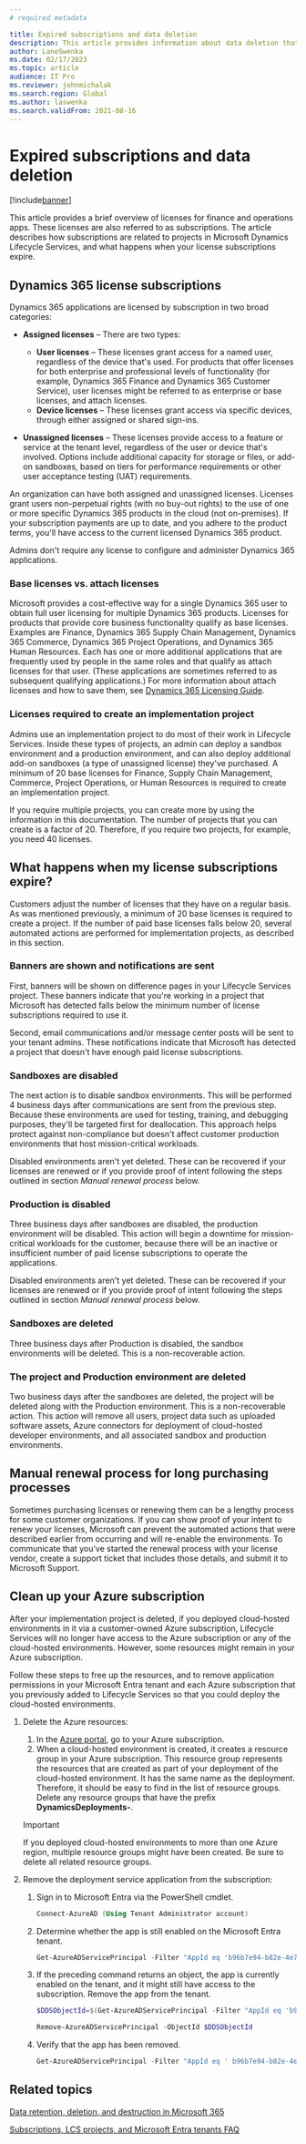 ```yaml
---
# required metadata

title: Expired subscriptions and data deletion
description: This article provides information about data deletion that occurs after a finance and operations apps subscription expires. It also explains how to clean up cloud-hosted environments deployed to an Azure subscription after a project is deleted.
author: LaneSwenka
ms.date: 02/17/2023
ms.topic: article
audience: IT Pro
ms.reviewer: johnmichalak
ms.search.region: Global
ms.author: laswenka
ms.search.validFrom: 2021-08-16
---
```


# Expired subscriptions and data deletion

[!include[banner](../includes/banner.md)]

This article provides a brief overview of licenses for finance and operations apps. These licenses are also referred to as subscriptions. The article describes how subscriptions are related to projects in Microsoft Dynamics Lifecycle Services, and what happens when your license subscriptions expire.

## Dynamics 365 license subscriptions

Dynamics 365 applications are licensed by subscription in two broad categories:

- **Assigned licenses** – There are two types:

    - **User licenses** – These licenses grant access for a named user, regardless of the device that's used. For products that offer licenses for both enterprise and professional levels of functionality (for example, Dynamics 365 Finance and Dynamics 365 Customer Service), user licenses might be referred to as enterprise or base licenses, and attach licenses.
    - **Device licenses** – These licenses grant access via specific devices, through either assigned or shared sign-ins.

- **Unassigned licenses** – These licenses provide access to a feature or service at the tenant level, regardless of the user or device that's involved. Options include additional capacity for storage or files, or add-on sandboxes, based on tiers for performance requirements or other user acceptance testing (UAT) requirements.

An organization can have both assigned and unassigned licenses. Licenses grant users non-perpetual rights (with no buy-out rights) to the use of one or more specific Dynamics 365 products in the cloud (not on-premises). If your subscription payments are up to date, and you adhere to the product terms, you'll have access to the current licensed Dynamics 365 product.

Admins don't require any license to configure and administer Dynamics 365 applications.

### Base licenses vs. attach licenses

Microsoft provides a cost-effective way for a single Dynamics 365 user to obtain full user licensing for multiple Dynamics 365 products. Licenses for products that provide core business functionality qualify as base licenses. Examples are Finance, Dynamics 365 Supply Chain Management, Dynamics 365 Commerce, Dynamics 365 Project Operations, and Dynamics 365 Human Resources. Each has one or more additional applications that are frequently used by people in the same roles and that qualify as attach licenses for that user. (These applications are sometimes referred to as subsequent qualifying applications.) For more information about attach licenses and how to save them, see [Dynamics 365 Licensing Guide](https://aka.ms/dynamicslicensingguide).

### Licenses required to create an implementation project

Admins use an implementation project to do most of their work in Lifecycle Services. Inside these types of projects, an admin can deploy a sandbox environment and a production environment, and can also deploy additional add-on sandboxes (a type of unassigned license) they've purchased. A minimum of 20 base licenses for Finance, Supply Chain Management, Commerce, Project Operations, or Human Resources is required to create an implementation project.

If you require multiple projects, you can create more by using the information in this documentation. The number of projects that you can create is a factor of 20. Therefore, if you require two projects, for example, you need 40 licenses.

## What happens when my license subscriptions expire?

Customers adjust the number of licenses that they have on a regular basis. As was mentioned previously, a minimum of 20 base licenses is required to create a project. If the number of paid base licenses falls below 20, several automated actions are performed for implementation projects, as described in this section.  

### Banners are shown and notifications are sent

First, banners will be shown on difference pages in your Lifecycle Services project. These banners indicate that you're working in a project that Microsoft has detected falls below the minimum number of license subscriptions required to use it.

Second, email communications and/or message center posts will be sent to your tenant admins. These notifications indicate that Microsoft has detected a project that doesn't have enough paid license subscriptions.

### Sandboxes are disabled

The next action is to disable sandbox environments.  This will be performed 4 business days after communications are sent from the previous step. Because these environments are used for testing, training, and debugging purposes, they'll be targeted first for deallocation. This approach helps protect against non-compliance but doesn't affect customer production environments that host mission-critical workloads.

Disabled environments aren't yet deleted.  These can be recovered if your licenses are renewed or if you provide proof of intent following the steps outlined in section *Manual renewal process* below.

### Production is disabled

Three business days after sandboxes are disabled, the production environment will be disabled. This action will begin a downtime for mission-critical workloads for the customer, because there will be an inactive or insufficient number of paid license subscriptions to operate the applications.

Disabled environments aren't yet deleted.  These can be recovered if your licenses are renewed or if you provide proof of intent following the steps outlined in section *Manual renewal process* below.

### Sandboxes are deleted

Three business days after Production is disabled, the sandbox environments will be deleted.  This is a non-recoverable action.  

### The project and Production environment are deleted

Two business days after the sandboxes are deleted, the project will be deleted along with the Production environment. This is a non-recoverable action.  This action will remove all users, project data such as uploaded software assets, Azure connectors for deployment of cloud-hosted developer environments, and all associated sandbox and production environments.

## Manual renewal process for long purchasing processes

Sometimes purchasing licenses or renewing them can be a lengthy process for some customer organizations.  If you can show proof of your intent to renew your licenses, Microsoft can prevent the automated actions that were described earlier from occurring and will re-enable the environments. To communicate that you've started the renewal process with your license vendor, create a support ticket that includes those details, and submit it to Microsoft Support.

## Clean up your Azure subscription

After your implementation project is deleted, if you deployed cloud-hosted environments in it via a customer-owned Azure subscription, Lifecycle Services will no longer have access to the Azure subscription or any of the cloud-hosted environments. However, some resources might remain in your Azure subscription.

Follow these steps to free up the resources, and to remove application permissions in your Microsoft Entra tenant and each Azure subscription that you previously added to Lifecycle Services so that you could deploy the cloud-hosted environments.

1. Delete the Azure resources:

    1. In the [Azure portal](https://portal.azure.com), go to your Azure subscription.
    1. When a cloud-hosted environment is created, it creates a resource group in your Azure subscription. This resource group represents the resources that are created as part of your deployment of the cloud-hosted environment. It has the same name as the deployment. Therefore, it should be easy to find in the list of resource groups. Delete any resource groups that have the prefix **DynamicsDeployments-**.

    > [!IMPORTANT]
    > If you deployed cloud-hosted environments to more than one Azure region, multiple resource groups might have been created. Be sure to delete all related resource groups.

1. Remove the deployment service application from the subscription:

    1. Sign in to Microsoft Entra via the PowerShell cmdlet.

        ```powershell
        Connect-AzureAD (Using Tenant Administrator account)
        ```

    1. Determine whether the app is still enabled on the Microsoft Entra tenant.

        ```powershell
        Get-AzureADServicePrincipal -Filter "AppId eq 'b96b7e94-b82e-4e71-99a0-cf7fb188acea'"
        ```

    1. If the preceding command returns an object, the app is currently enabled on the tenant, and it might still have access to the subscription. Remove the app from the tenant.

        ```powershell
        $DDSObjectId=$(Get-AzureADServicePrincipal -Filter "AppId eq 'b96b7e94-b82e-4e71-99a0-cf7fb188acea'").ObjectId
        ```

        ```powershell
        Remove-AzureADServicePrincipal -ObjectId $DDSObjectId
        ```

    1. Verify that the app has been removed.

        ```powershell
        Get-AzureADServicePrincipal -Filter "AppId eq ' b96b7e94-b82e-4e71-99a0-cf7fb188acea'"
        ```

## Related topics

[Data retention, deletion, and destruction in Microsoft 365](/compliance/assurance/assurance-data-retention-deletion-and-destruction-overview)

[Subscriptions, LCS projects, and Microsoft Entra tenants FAQ](../../fin-ops/get-started/subscription-overview.md)